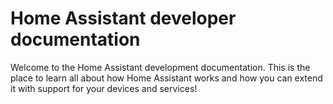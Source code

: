 # Home Assistant developer documentation

Welcome to the Home Assistant development documentation. This is the place to learn all about how Home Assistant works and how you can extend it with support for your devices and services!

